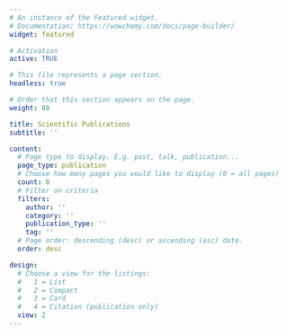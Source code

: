 ```yaml
---
# An instance of the Featured widget.
# Documentation: https://wowchemy.com/docs/page-builder/
widget: featured

# Activation
active: TRUE

# This file represents a page section.
headless: true

# Order that this section appears on the page.
weight: 80

title: Scientific Publications
subtitle: ''

content:
  # Page type to display. E.g. post, talk, publication...
  page_type: publication
  # Choose how many pages you would like to display (0 = all pages)
  count: 0
  # Filter on criteria
  filters:
    author: ''
    category: ''
    publication_type: ''
    tag: ''
  # Page order: descending (desc) or ascending (asc) date.
  order: desc

design:
  # Choose a view for the listings:
  #   1 = List
  #   2 = Compact
  #   3 = Card
  #   4 = Citation (publication only)
  view: 2
---
```

